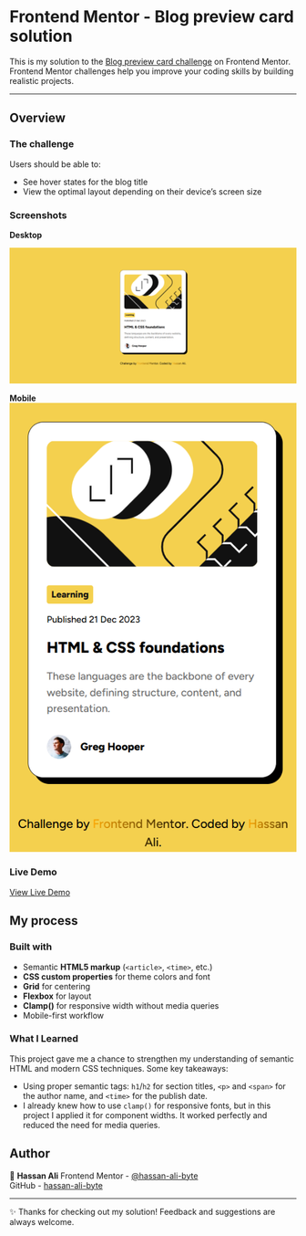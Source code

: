 # Frontend Mentor - Blog preview card solution

This is my solution to the [Blog preview card challenge](https://www.frontendmentor.io/challenges/blog-preview-card-ckPaj01IcS) on Frontend Mentor.  
Frontend Mentor challenges help you improve your coding skills by building realistic projects.

---

## Overview

### The challenge

Users should be able to:

- See hover states for the blog title
- View the optimal layout depending on their device’s screen size

### Screenshots

**Desktop**

![Desktop Screenshot](design/desktop-version.png)

**Mobile**  
![Mobile Screenshot](design/mobile-version.png)

### Live Demo

[View Live Demo](https:/)

## My process

### Built with

- Semantic **HTML5 markup** (`<article>`, `<time>`, etc.)
- **CSS custom properties** for theme colors and font
- **Grid** for centering
- **Flexbox** for layout
- **Clamp()** for responsive width without media queries
- Mobile-first workflow

### What I Learned

This project gave me a chance to strengthen my understanding of semantic HTML and modern CSS techniques. Some key takeaways:

- Using proper semantic tags: `h1`/`h2` for section titles, `<p>` and `<span>` for the author name, and `<time>` for the publish date.
- I already knew how to use `clamp()` for responsive fonts, but in this project I applied it for component widths. It worked perfectly and reduced the need for media queries.

## Author

👤 **Hassan Ali**
Frontend Mentor - [@hassan-ali-byte](https://www.frontendmentor.io/profile/hassan-ali-byte)  
GitHub - [hassan-ali-byte](https://github.com/hassan-ali-byte)

---

✨ Thanks for checking out my solution! Feedback and suggestions are always welcome.
